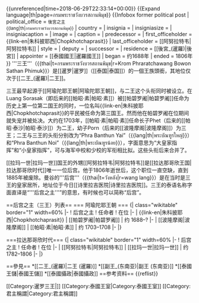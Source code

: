 {{unreferenced|time=2018-06-29T22:33:14+00:00}}
{{Expand language|th|page=กรมพระราชวังบวรสถานพิมุข}}
{{Infobox former political post
| political_office   = <small>後宮之主<br />{{lang|th|กรมพระราชวังบวรสถานพิมุข}}</small>
| country            = 
| insignia           = 
| insigniasize       = 
| insigniacaption    = 
| image              = 
| caption            = 
| predecessor        = 
| first_officeholder = {{link-en|朱科披耶西|Chopkhotchaprasit}}
| last_officeholder  = [[阿努拉特韦|阿努拉特韦]]
| style              = 
| deputy             = 
| successor          = 
| residence          = [[後宮_(暹羅)|後宮]]
| appointer          = [[泰國國王|暹羅國王]]
| began              = 约1688年
| ended              = 1806年
}}
'''三王'''（{{thai|t=กรมพระราชวังบวรสถานพิมุข|r=Krom Phraratchawang Bowon Sathan Phimuk}}）是[[暹罗|暹罗]]（[[泰国|泰国]]）的一個王族頭銜，其地位仅次于[[二王_(暹羅)|二王]]。

三王最早起源于[[阿瑜陀耶王朝|阿瑜陀耶王朝]]，与二王这个头衔同时被设立。在Luang Sorasak（即后来的[[帕昭·素|帕昭·素]]）被[[帕碧罗阇|帕碧罗阇]]任命为历史上第一位第二国王的同时，一位名叫{{link-en|朱科披耶西|Chopkhotchaprasit}}的平民被任命为第三国王。然而他在帕碧罗阇在位期间就失宠并被处决。大约在1703年，[[帕昭·素|帕昭·素]]任命长子Phet（后来的[[帕昭·泰沙|帕昭·泰沙]]）为二王，幼子Porn（后来的[[波隆摩阁|波隆摩阁]]）为三王；二王与三王的头衔分别改为“Phra Banthun Yai”（{{lang|th|พระบัณฑูรใหญ่}}）和“Phra Banthun Noi”（{{lang|th|พระบัณฑูรน้อย}}），字面意思为“大皇家指挥”和“小皇家指挥”，可与海军中校和少校的军衔相比拟。这些头衔后来合并了。

[[拉玛一世|拉玛一世]]国王的外甥[[阿努拉特韦|阿努拉特韦]]是[[拉达那哥欣王国|拉达那哥欣时代]]唯一一位后宫。他于1806年逝世后，这个职位一直空缺，直到1885年被废除。曼谷的'''后宫'''（{{thai|t=วังหลัง|r=wang lang}}）是在当时是三王的皇家居所，地址位于今日[[诗里拉吉医院|诗里拉吉医院]]。三王的泰语名称字面直译是“'''后宫之主'''”的意思，有时候也可以简称“后宫”。

==后宫之主（三王）列表==
=== 阿瑜陀耶王朝 ===
{| class="wikitable" border="1" width=60%
|-
! 后宫之主
! 任命者
! 在位
|-
| {{link-en|朱科披耶西|Chopkhotchaprasit}}
| [[帕碧罗阇|帕碧罗阇]]
| 约 1688–?
|-
| [[波隆摩阁|波隆摩阁]]
|  [[帕昭·素|帕昭·素]]
| 约 1703–1708
|-
|}

===拉达那哥欣时代===
{| class="wikitable" border="1" width=60%
|-
! 后宫之主
! 任命者
! 在位
|-
| [[阿努拉特韦|阿努拉特韦]]
| [[拉玛一世|拉玛一世]]
| 约 1782–1806
|-
|}

==參見==
*[[二王_(暹羅)|二王 (暹羅)]]
*[[副王_(东南亚)|副王 (东南亚)]]
*[[泰國王儲|泰國王儲]]
*[[泰國攝政|泰國攝政]]
==参考资料==
{{reflist}}

[[Category:暹罗三王|]]
[[Category:泰國王室|Category:泰國王室]]
[[Category:君主稱謂|Category:君主稱謂]]